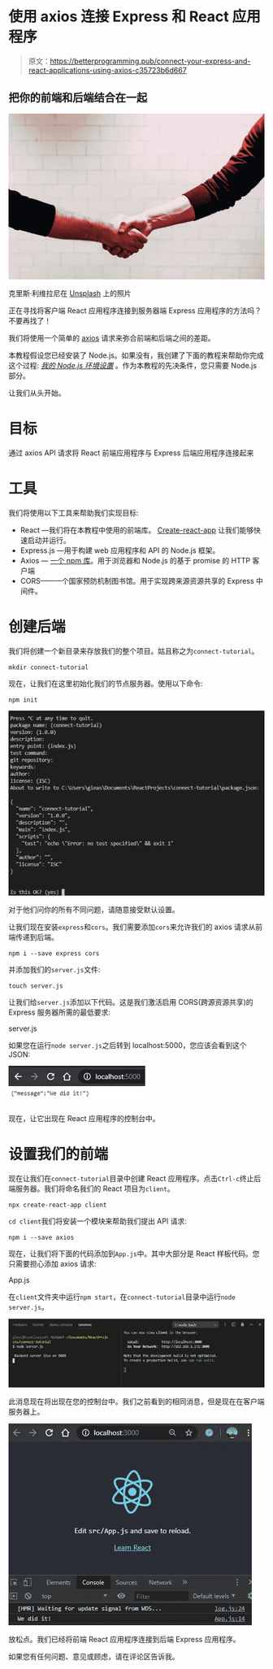 # 使用 axios 连接 Express 和 React 应用程序

> 原文：<https://betterprogramming.pub/connect-your-express-and-react-applications-using-axios-c35723b6d667>

## 把你的前端和后端结合在一起

![](img/93fb5f0958cc013215d6acaa999488c7.png)

克里斯·利维拉尼在 [Unsplash](https://unsplash.com/s/photos/client-and-server?utm_source=unsplash&utm_medium=referral&utm_content=creditCopyText) 上的照片

正在寻找将客户端 React 应用程序连接到服务器端 Express 应用程序的方法吗？不要再找了！

我们将使用一个简单的 [axios](https://github.com/axios/axios) 请求来弥合前端和后端之间的差距。

本教程假设您已经安装了 Node.js。如果没有，我创建了下面的教程来帮助你完成这个过程: [*我的 Node.js 环境设置*](https://medium.com/better-programming/my-node-js-mongodb-atlas-rest-api-environment-setup-71923cfbc98c) 。作为本教程的先决条件，您只需要 Node.js 部分。

让我们从头开始。

# 目标

通过 axios API 请求将 React 前端应用程序与 Express 后端应用程序连接起来

# 工具

我们将使用以下工具来帮助我们实现目标:

*   React —我们将在本教程中使用的前端库。 [Create-react-app](https://github.com/facebook/create-react-app) 让我们能够快速启动并运行。
*   Express.js —用于构建 web 应用程序和 API 的 Node.js 框架。
*   Axios — [一个 npm 库](https://www.npmjs.com/package/axios)。用于浏览器和 Node.js 的基于 promise 的 HTTP 客户端
*   CORS——一个国家预防机制图书馆。用于实现跨来源资源共享的 Express 中间件。

# 创建后端

我们将创建一个新目录来存放我们的整个项目。姑且称之为`connect-tutorial`。

```
mkdir connect-tutorial
```

现在，让我们在这里初始化我们的节点服务器。使用以下命令:

```
npm init
```

![](img/72e566235f497f1df4b6ef6ae0d69938.png)

对于他们问你的所有不同问题，请随意接受默认设置。

让我们现在安装`express`和`cors`。我们需要添加`cors`来允许我们的 axios 请求从前端传递到后端。

```
npm i --save express cors
```

并添加我们的`server.js`文件:

```
touch server.js
```

让我们给`server.js`添加以下代码。这是我们激活启用 CORS(跨源资源共享)的 Express 服务器所需的最低要求:

server.js

如果您在运行`node server.js`之后转到 localhost:5000，您应该会看到这个 JSON:

![](img/2a674bec608240a001b32a158d082f08.png)

现在，让它出现在 React 应用程序的控制台中。

# 设置我们的前端

现在让我们在`connect-tutorial`目录中创建 React 应用程序。点击`Ctrl-c`终止后端服务器。我们将命名我们的 React 项目为`client`。

```
npx create-react-app client
```

`cd client`我们将安装一个模块来帮助我们提出 API 请求:

```
npm i --save axios
```

现在，让我们将下面的代码添加到`App.js`中。其中大部分是 React 样板代码。您只需要担心添加 axios 请求:

App.js

在`client`文件夹中运行`npm start`，在`connect-tutorial`目录中运行`node server.js`。

![](img/c59ed4fd756cf0aa0edba353472ae4a2.png)

此消息现在将出现在您的控制台中。我们之前看到的相同消息，但是现在在客户端服务器上。

![](img/2821b2268c0ef28e28edb4fe18ef900c.png)

放松点。我们已经将前端 React 应用程序连接到后端 Express 应用程序。

如果您有任何问题、意见或顾虑，请在评论区告诉我。